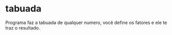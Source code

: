 # tabuada
Programa faz a tabuada de qualquer numero, você define os fatores  e ele te traz o resultado.
